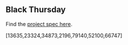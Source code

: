 ## Black Thursday

Find the [project spec here](https://github.com/turingschool/curriculum/blob/master/source/projects/black_thursday.markdown).



[13635,23324,34873,2196,79140,52100,66747]

